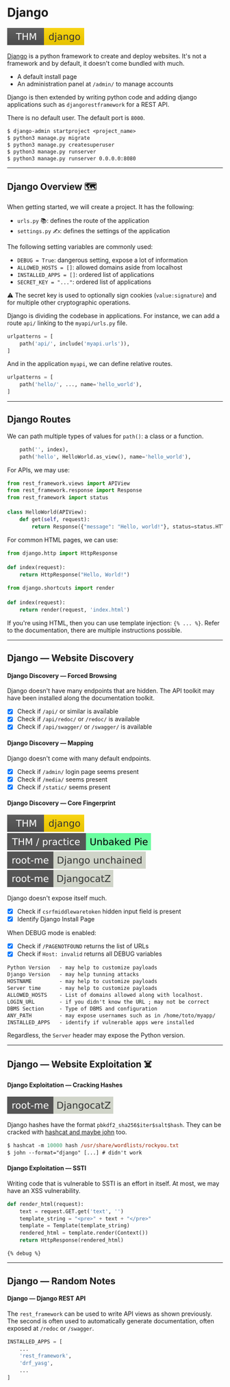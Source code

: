 # Django

[![django](../../../../../cybersecurity/_badges/thm/django.svg)](https://tryhackme.com/room/django)

<div class="row row-cols-lg-2"><div>

[Django](https://www.djangoproject.com/) is a python framework to create and deploy websites. It's not a framework and by default, it doesn't come bundled with much.

* A default install page
* An administration panel at `/admin/` to manage accounts

Django is then extended by writing python code and adding django applications such as `djangorestframework` for a REST API.
</div><div>

There is no default user. The default port is `8000`.

```shell!
$ django-admin startproject <project_name>
$ python3 manage.py migrate
$ python3 manage.py createsuperuser
$ python3 manage.py runserver
$ python3 manage.py runserver 0.0.0.0:8080
```
</div></div>

<hr class="sep-both">

## Django Overview 🗺️

<div class="row row-cols-lg-2"><div>

When getting started, we will create a project. It has the following:

* `urls.py` 📚: defines the route of the application
* `settings.py` ✍️: defines the settings of the application

The following setting variables are commonly used:

* `DEBUG = True`: dangerous setting, expose a lot of information
* `ALLOWED_HOSTS = []`: allowed domains aside from localhost
* `INSTALLED_APPS = []`: ordered list of applications
* `SECRET_KEY = "..."`: ordered list of applications

⚠️ The secret key is used to optionally sign cookies (`value:signature`) and for multiple other cryptographic operations.
</div><div>

Django is dividing the codebase in applications. For instance, we can add a route `api/` linking to the `myapi/urls.py` file.

```py
urlpatterns = [
    path('api/', include('myapi.urls')),
]
```

And in the application `myapi`, we can define relative routes.

```py
urlpatterns = [
    path('hello/', ..., name='hello_world'),
]
```
</div></div>

<hr class="sep-both">

## Django Routes

<div class="row row-cols-lg-2"><div>

We can path multiple types of values for `path()`: a class or a function.

```py
    path('', index),
    path('hello', HelloWorld.as_view(), name='hello_world'),
```

For APIs, we may use:

```python
from rest_framework.views import APIView
from rest_framework.response import Response
from rest_framework import status

class HelloWorld(APIView):
    def get(self, request):
        return Response({"message": "Hello, world!"}, status=status.HTTP_200_OK)
```
</div><div>

For common HTML pages, we can use:

```py
from django.http import HttpResponse

def index(request):
	return HttpResponse("Hello, World!")
```

```py
from django.shortcuts import render

def index(request):
	return render(request, 'index.html')
```

If you're using HTML, then you can use template injection: `{% ... %}`. Refer to the documentation, there are multiple instructions possible.
</div></div>

<hr class="sep-both">

## Django — Website Discovery

<div class="row row-cols-lg-2"><div>

#### Django Discovery — Forced Browsing

Django doesn't have many endpoints that are hidden. The API toolkit may have been installed along the documentation toolkit.

* [x] Check if `/api/` or similar is available
* [x] Check if `/api/redoc/` or `/redoc/` is available
* [x] Check if `/api/swagger/` or `/swagger/` is available

#### Django Discovery — Mapping

Django doesn't come with many default endpoints.

* [x] Check if `/admin/` login page seems present
* [x] Check if `/media/` seems present
* [x] Check if `/static/` seems present
</div><div>

#### Django Discovery — Core Fingerprint

[![django](../../../../../cybersecurity/_badges/thm/django.svg)](https://tryhackme.com/room/django)
[![unbakedpie](../../../../../cybersecurity/_badges/thm-p/unbakedpie.svg)](https://tryhackme.com/r/room/unbakedpie)
[![django_unchained](../../../../../cybersecurity/_badges/rootme/realist/django_unchained.svg)](https://www.root-me.org/en/Challenges/Realist/Django-unchained)
[![djangocatz](../../../../../cybersecurity/_badges/rootme/realist/djangocatz.svg)](https://www.root-me.org/en/Challenges/Realist/DjangocatZ)

Django doesn't expose itself much. 

* [x] Check if `csrfmiddlewaretoken` hidden input field is present
* [x] Identify Django Install Page

When DEBUG mode is enabled:

* [x] Check if `/PAGENOTFOUND` returns the list of URLs
* [x] Check if `Host: invalid` returns all DEBUG variables

```text!
Python Version   - may help to customize payloads
Django Version   - may help tunning attacks
HOSTNAME         - may help to customize payloads
Server time      - may help to customize payloads
ALLOWED_HOSTS    - List of domains allowed along with localhost.
LOGIN_URL        - if you didn't know the URL ; may not be correct
DBMS Section     - Type of DBMS and configuration
ANY_PATH         - may expose usernames such as in /home/toto/myapp/
INSTALLED_APPS   - identify if vulnerable apps were installed
```

Regardless, the `Server` header may expose the Python version.
</div></div>

<hr class="sep-both">

## Django — Website Exploitation ☠️

<div class="row row-cols-lg-2"><div>

#### Django Exploitation — Cracking Hashes

[![djangocatz](../../../../../cybersecurity/_badges/rootme/realist/djangocatz.svg)](https://www.root-me.org/en/Challenges/Realist/DjangocatZ)

Django hashes have the format `pbkdf2_sha256$iter$salt$hash`. They can be cracked with [hashcat and maybe john](/cybersecurity/cryptography/algorithms/hashing/index.md) too.

```ps
$ hashcat -m 10000 hash /usr/share/wordlists/rockyou.txt
$ john --format="django" [...] # didn't work
```
</div><div>

#### Django Exploitation — SSTI

Writing code that is vulnerable to SSTI is an effort in itself. At most, we may have an XSS vulnerability.

```py
def render_html(request):
    text = request.GET.get('text', '')
    template_string = "<pre>" + text + "</pre>"
    template = Template(template_string)
    rendered_html = template.render(Context())
    return HttpResponse(rendered_html)
```

```text!
{% debug %}
```
</div></div>

<hr class="sep-both">

## Django — Random Notes

<div class="row row-cols-lg-2"><div>

#### Django — Django REST API

The `rest_framework` can be used to write API views as shown previously. The second is often used to automatically generate documentation, often exposed at `/redoc` or `/swagger`.

```py
INSTALLED_APPS = [
    ...
    'rest_framework',
    'drf_yasg',
    ...
]
```
</div><div>
</div></div>